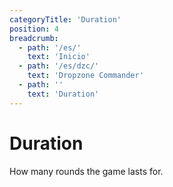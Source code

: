 ```yaml
---
categoryTitle: 'Duration'
position: 4
breadcrumb:
  - path: '/es/'
    text: 'Inicio'
  - path: '/es/dzc/'
    text: 'Dropzone Commander'
  - path: ''
    text: 'Duration'
---
```


# Duration

How many rounds the game lasts for.
